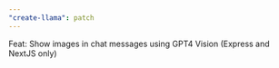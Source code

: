 ```yaml
---
"create-llama": patch
---
```


Feat: Show images in chat messages using GPT4 Vision (Express and NextJS only)
